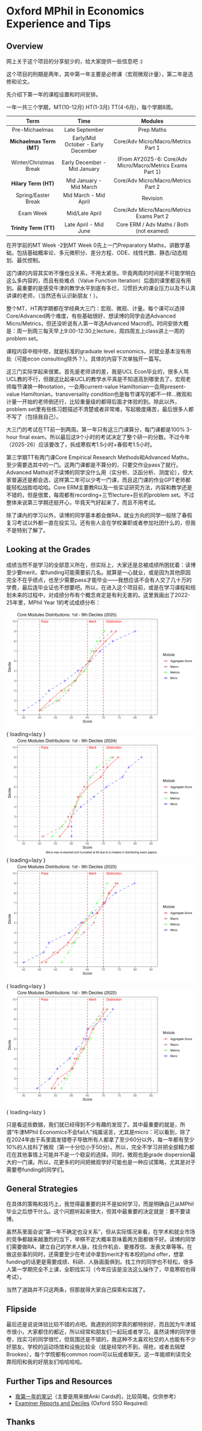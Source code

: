 # Oxford MPhil in Economics Experience and Tips

## Overview

网上关于这个项目的分享挺少的，给大家提供一些信息吧 :)

这个项目的刑期是两年，其中第一年主要是必修课（宏观微观计量），第二年是选修和论文。

先介绍下第一年的课程设置和时间安排。

一年一共三个学期，MT(10-12月) HT(1-3月) TT(4-6月)，每个学期8周。


| Term | Time | Modules |
| :---: | :---: | :---: |
| Pre-Michaelmas | Late September | Prep Maths |
| **Michaelmas Term (MT)** | Early/Mid October - Early December | Core/Adv Micro/Macro/Metrics Part 1 |
| Winter/Christmas Break | Early December - Mid January | (From AY2025-6: Core/Adv Micro/Macro/Metrics Exams Part 1) |
| **Hilary Term (HT)** | Mid January - Mid March | Core/Adv Micro/Macro/Metrics Part 2 |
| Spring/Easter Break | Mid March - Mid April | Revision |
| Exam Week | Mid/Late April | Core/Adv Micro/Macro/Metrics Exams Part 2 |
| **Trinity Term (TT)** | Late April - Mid June | Core ERM / Adv Maths / Both  (not examed)|


在开学前的MT Week -2到MT Week 0先上一门Preparatory Maths，讲数学基础，包括基础概率论、多元微积分、差分方程、ODE、线性代数、静态/动态规划、最优控制。

这门课的内容其实听不懂也没关系，不用太紧张。毕竟两周的时间是不可能学明白这么多内容的，而且有些难点（Value Function Iteration）后面的课里都没有用到。最重要的是感受牛津的教学水平到底有多烂，习惯巨大的课业压力以及不认真讲课的老师，（当然还有认识新朋友！）。

整个MT、HT两学期都在学经典大三门：宏观、微观、计量。每个课可以选择Core/Advanced两个难度，有些基础很好、想读博的同学会选Advanced Micro/Metrics，但还没听说有人第一年选Advanced Macro的。时间安排大概是：周一到周三每天早上9:00-12:30上lecture，周四周五上class讲上一周的problem set。

课程内容中规中矩，就是标准的graduate level economics，对就业基本没有用处（可能econ consulting除外？）。具体的内容下次单独开一篇写。

这三门实际学起来很累。首先是老师讲的差，我是UCL Econ毕业的，很多人骂UCL教的不行，但跟这比起来UCL的教学水平真是不知道高到哪里去了。宏观老师每节课换一种notation，一会用current-value Hamiltonian一会用present-value Hamiltonian，transversality condition也是每节课写的都不一样…微观和计量一开始的老师倒还行，比较重量级的都得后面才体验的到。除此以外，problem set里有些练习题描述不清楚或者非常难，写起极度痛苦，最后很多人都不写了（包括我自己）。

大三门的考试在TT前一到两周。第一年只有这三门课算分，每门课都是100% 3-hour final exam，所以最后这9个小时的考试决定了整个研一的分数。不过今年（2025-26）应该要改了，拆成寒假考1.5小时+春假考1.5小时。

第三学期TT有两门课Core Empirical Research Methods和Advanced Maths，至少需要选其中的一门。这两门课都是不算分的，只要交作业pass了就行。Advanced Maths对不读博的同学没什么用（实分析、泛函分析、测度论），但大家普遍还是都会选，这样第二年可以少考一门课，而且这门课的作业GPT老师都能轻松战胜哈哈哈。Core ERM主要教R以及一些实证研究方法，内容和教学还是不错的，但是很累，每周都有recording+三节lecture+巨长的problem set。不过整体来说第三学期还挺开心，毕竟天气好起来了，而且不用考试。

除了课内的学习以外，读博的同学基本都会做RA，就业方向的同学一般除了春假复习考试以外都一直在投实习。还有些人会在学校兼职或者参加社团什么的，但我不是特别了解了。

## Looking at the Grades

成绩当然不是学习的全部意义所在，但实际上，大家还是总被成绩所困扰着：读博至少要merit，拿funding可能需要前几名。就算是一心就业，或是因为其他原因完全不在乎绩点，也至少需要pass才能毕业——我想应该不会有人交了几十万的学费，最后连毕业证也不想要吧。所以，在进入这个项目前，或是在学习课程和规划未来的过程中，对成绩分布有个概念肯定是有利无害的。这里我画出了2022-25年里，MPhil Year 1的考试成绩分布：

![](/assets/mphil_econ/decile_plot_2025.png){ loading=lazy }
![](/assets/mphil_econ/decile_plot_2024.png){ loading=lazy }
![](/assets/mphil_econ/decile_plot_2023.png){ loading=lazy }
![](/assets/mphil_econ/decile_plot_2022.png){ loading=lazy }

只是看这些数据，我们就已经得到不少有趣的发现了。其中最重要的就是，所谓“牛津MPhil Economics不会fail人”纯属谣言，尤其是micro：可以看到，除了在2024年由于系里面发错卷子导致所有人都拿了至少60分以外，每一年都有至少10%的人挂科了微观（第一十分位小于50分）。所以，完全不学习并把全部精力都花在其他事情上可能并不是一个稳妥的选择。同时，微观也是grade dispersion最大的一门课。所以，花更多的时间把微观学好可能也是一种应试策略，尤其是对于需要卷funding的同学们。

## General Strategies

在具体的策略和技巧上，我觉得最重要的并不是如何学习，而是明确自己从MPhil毕业之后想干什么。这个问题听起来很大，但其中最重要的决定就是：要不要读博。

虽然系里面会说“第一年不确定也没关系”，但从实际情况来看，在学术和就业市场的竞争都越来越激烈的当下，举棋不定大概率意味着两方面都做不好。读博的同学们需要做RA，建立自己的学术人脉，找合作机会、要推荐信、发表文章等等。在做这些事的同时，还需要至少在考试中拿到merit才有本校的phd offer，想拿funding的话更是需要成绩、科研、人脉面面俱到。找工作的同学也不轻松，很多人第一学期完全不上课，全职找实习（今年应该是没法这么操作了，毕竟寒假也得考试）。

当然了道路并不只这两条，但那就得大家自己探索和实践了。



## Flipside

最后还是说说体验比较不错的点吧。我遇到的同学真的都特别好，而且因为牛津城市很小，大家都住的都近，所以经常和朋友们一起玩或者学习。虽然读博的同学很卷，找实习的同学很忙，但氛围还是不错的，我这种不太喜欢社交的人也能有不少好朋友。学校的运动场馆和设施比较全（就是经常约不到，得抢，或者去隔壁Brookes），每个学院都有common room可以玩或者聊天。这一年能顺利读完全靠阳阳和我的好朋友们哈哈哈哈。

## Further Tips and Resources

- [我第一年的笔记](../../resources/ox_notes.md)（主要是用来做Anki Cards的，比较简略，仅供参考）
- [Examiner Reports and Deciles](https://canvas.ox.ac.uk/courses/216633/pages/examiners-reports/) (Oxford SSO Required)


## Thanks

